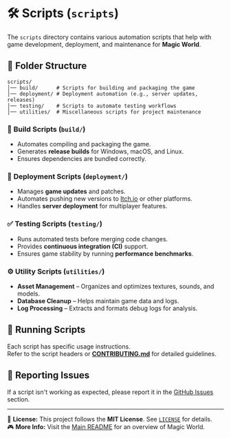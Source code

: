 # 🛠 Scripts (`scripts`)

The `scripts` directory contains various automation scripts that help with game development, deployment, and maintenance for **Magic World**.

## 📂 Folder Structure
```
scripts/
│── build/      # Scripts for building and packaging the game
│── deployment/ # Deployment automation (e.g., server updates, releases)
│── testing/    # Scripts to automate testing workflows
│── utilities/  # Miscellaneous scripts for project maintenance
```

### 🔨 **Build Scripts (`build/`)**
- Automates compiling and packaging the game.
- Generates **release builds** for Windows, macOS, and Linux.
- Ensures dependencies are bundled correctly.

### 🚀 **Deployment Scripts (`deployment/`)**
- Manages **game updates** and patches.
- Automates pushing new versions to [Itch.io](https://your-itch.io-link) or other platforms.
- Handles **server deployment** for multiplayer features.

### ✅ **Testing Scripts (`testing/`)**
- Runs automated tests before merging code changes.
- Provides **continuous integration (CI)** support.
- Ensures game stability by running **performance benchmarks**.

### ⚙️ **Utility Scripts (`utilities/`)**
- **Asset Management** – Organizes and optimizes textures, sounds, and models.
- **Database Cleanup** – Helps maintain game data and logs.
- **Log Processing** – Extracts and formats debug logs for analysis.

## 🚀 Running Scripts
Each script has specific usage instructions.  
Refer to the script headers or **[CONTRIBUTING.md](../docs/CONTRIBUTING.md)** for detailed guidelines.

## 🐞 Reporting Issues
If a script isn't working as expected, please report it in the [GitHub Issues](https://github.com/your-org/Magic-World/issues) section.

---

📜 **License:** This project follows the **MIT License**. See [`LICENSE`](../LICENSE) for details.  
🎮 **More Info:** Visit the [Main README](../README.md) for an overview of Magic World.